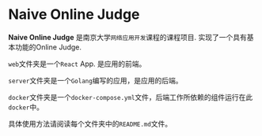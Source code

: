 # Naive Online Judge

**Naive Online Judge** 是南京大学`网络应用开发`课程的课程项目. 实现了一个具有基本功能的Online Judge.

`web`文件夹是一个`React` App. 是应用的前端。

`server`文件夹是一个`Golang`编写的应用，是应用的后端。

`docker`文件夹是一个`docker-compose.yml`文件，后端工作所依赖的组件运行在此`docker`中。

具体使用方法请阅读每个文件夹中的`README.md`文件。

